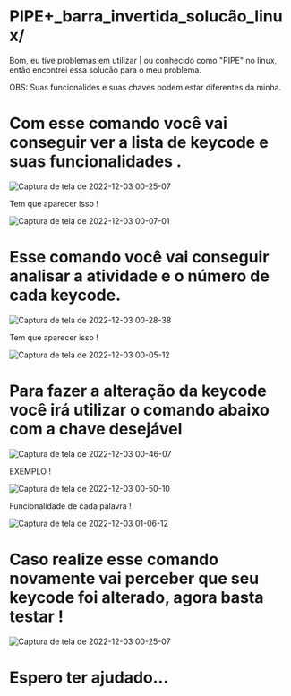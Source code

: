# PIPE+_barra_invertida_solucão_linux/


Bom, eu tive problemas em utilizar | ou conhecido como "PIPE" no linux, então encontrei essa solução para o meu problema.


OBS: Suas funcionalides e suas chaves podem estar diferentes da minha.

# Com esse comando você vai conseguir ver a lista de keycode e suas funcionalidades .

![Captura de tela de 2022-12-03 00-25-07](https://user-images.githubusercontent.com/115439232/205420488-c9223592-c3b6-4a97-813a-85af0c9ebddb.png) 

Tem que aparecer isso !

![Captura de tela de 2022-12-03 00-07-01](https://user-images.githubusercontent.com/115439232/205420158-8f4f2759-ccd4-4a90-a02d-231f668e3b18.png)

# Esse comando você vai conseguir analisar a atividade e o número de cada keycode.

![Captura de tela de 2022-12-03 00-28-38](https://user-images.githubusercontent.com/115439232/205420836-e60cc903-ee16-4661-8d60-0148736ea728.png)

Tem que aparecer isso !

![Captura de tela de 2022-12-03 00-05-12](https://user-images.githubusercontent.com/115439232/205420882-db283e89-b6e9-4ba3-9e44-ff4d02084d27.png)

# Para fazer a alteração da keycode você irá utilizar o comando abaixo com a chave desejável
![Captura de tela de 2022-12-03 00-46-07](https://user-images.githubusercontent.com/115439232/205421144-0a3b30fa-70ad-4dc3-8326-6cc72b12da34.png)

EXEMPLO !

![Captura de tela de 2022-12-03 00-50-10](https://user-images.githubusercontent.com/115439232/205421271-6b019235-9c08-4636-9c0c-ebbcc245725a.png)

Funcionalidade de cada palavra !

![Captura de tela de 2022-12-03 01-06-12](https://user-images.githubusercontent.com/115439232/205421940-ad3a2bb0-a91a-4603-b09d-9405efd27b7e.png)

# Caso realize esse comando novamente vai perceber que seu keycode foi alterado, agora basta testar !

![Captura de tela de 2022-12-03 00-25-07](https://user-images.githubusecontent.com/115439232/205420488-c9223592-c3b6-4a97-813a-85af0c9ebddb.png) 

# Espero ter ajudado...
